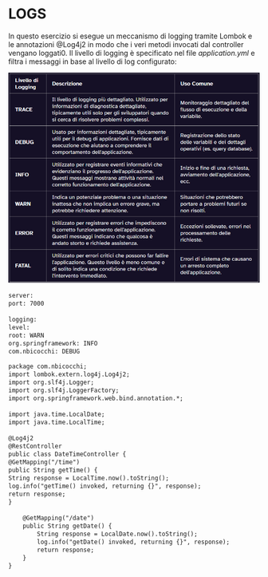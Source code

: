# LOGS
In questo esercizio si esegue un meccanismo di logging tramite Lombok e le annotazioni @Log4j2 in modo che i veri metodi invocati dal controller vengano loggati0. 
Il livello di logging è specificato nel file _application.yml_ e  filtra i messaggi in base al livello di log configurato: 

![img.png](img.png)

```
server:
port: 7000

logging:
level:
root: WARN
org.springframework: INFO
com.nbicocchi: DEBUG
```


```
package com.nbicocchi;
import lombok.extern.log4j.Log4j2;
import org.slf4j.Logger;
import org.slf4j.LoggerFactory;
import org.springframework.web.bind.annotation.*;

import java.time.LocalDate;
import java.time.LocalTime;

@Log4j2
@RestController
public class DateTimeController {
@GetMapping("/time")
public String getTime() {
String response = LocalTime.now().toString();
log.info("getTime() invoked, returning {}", response);
return response;
}

    @GetMapping("/date")
    public String getDate() {
        String response = LocalDate.now().toString();
        log.info("getDate() invoked, returning {}", response);
        return response;
    }
}
```